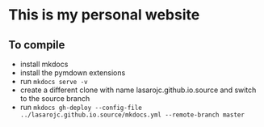 # This is my personal website

## To compile

* install mkdocs
* install the pymdown extensions
* run `mkdocs serve -v`
* create a different clone with name lasarojc.github.io.source and switch to the source branch
* run `mkdocs gh-deploy --config-file ../lasarojc.github.io.source/mkdocs.yml --remote-branch master`

